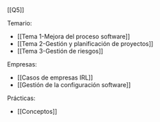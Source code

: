 [[Q5]]

Temario:
+ [[Tema 1-Mejora del proceso software]]
+ [[Tema 2-Gestión y planificación de proyectos]]
+ [[Tema 3-Gestión de riesgos]]

Empresas:
+ [[Casos de empresas IRL]]
+ [[Gestión de la configuración software]]

Prácticas:
+ [[Conceptos]]